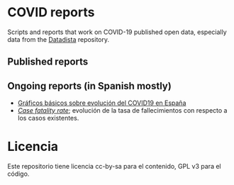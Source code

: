 # COVID reports

Scripts and reports that work on COVID-19 published open data, especially data from the [Datadista](https://github.com/datadista/datasets) repository.

## Published reports


## Ongoing reports (in Spanish mostly)

* [Gráficos básicos sobre evolución del COVID19 en España](https://rpubs.com/jjmerelo/588677)
* [*Case fatality rate*](covid19-es-base.html); evolución de la tasa de fallecimientos con respecto a los casos existentes.

# Licencia

Este repositorio tiene licencia cc-by-sa para el contenido, GPL v3 para el código.
